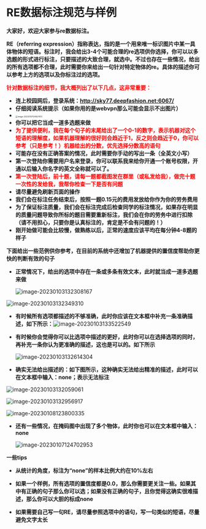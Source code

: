# RE数据标注规范与样例





**大家好，欢迎大家参与re数据标注。**

**RE（referring expression）指称表达，指的是一个用来唯一标识图片中某一具体物体的短语。标注时，我会给出3-4个可能合理的re选项供你选择，你可以以多选题的形式进行标注，只要描述的大致合理，就选中。不过也存在一些情况，给出的所有选项都不合理，此时需要你来给出一句针对特定物体的re。具体的描述你可以参考上方的选项以及你标注过的选项。**

**<font color=red>针对数据标注的细节，我大概列出了以下几点，这非常重要：</font>**

- **连上校园网后，登录系统：http://sky77.deepfashion.net:6067/**
- **仔细阅读系统提示（如果你用的是webvpn那么可能会显示不出图片）**
- <img src="https://img-1300769438.cos.ap-beijing.myqcloud.com/images/202301071248647.png" alt="image-20230107124827613" style="zoom:35%;" /> 
- **你可以把它当成一道多选题来做**
- **<font color=red>为了提供便利，我在每个句子的末尾给出了一个0-1的数字，表示机器对这个短语的理解度，如果机器理解的很好则会趋近于1，反之则会趋近于0，你可以参考（只是参考！）机器给出的分数，优先选择分数高的语句</font>**
- **可能存在没有正确答案的情况，此时需要你手动的写出一条（全英文小写）**
- **第一次登陆你需要用户名来登录，你可以联系我来给你开通一个账号权限，开通以后输入你名字的英文全称就可以了。**
- <font color=red>**第一次登陆后，前十题，请每一题都截图发在群里（或私发给我），做完十题一次性的发给我，我帮你检查一下是否有问题**</font>
- **请尽量避免刷新页面的操作**
- **我们会在标注任务结束后，按照一题0.15元的费用发放给你作为你的劳务费用**
- **为了保证标注质量，我们会在标注完成后检查同学的标注情况，如果存在明显的质量问题导致你所标的题目需要重新标注，我们会在你的劳务中进行扣除（请不用担心，只要你是认真标注的，肯定是不会有问题的！）**
- **刚开始做可能会比较慢，做熟练以后，正常的速度应该平均在每分钟4-8题的样子**



**下面给出一些范例供你参考，在目前的系统中还增加了机器提供的置信度帮助你更快的判断有效的句子**



- **正常情况下，给出的选项中存在一条或多条有效文本，此时就当成一道多选题来做**

    ![image-20230103132308167](https://img-1300769438.cos.ap-beijing.myqcloud.com/images/202301031323206.png)

![image-20230103132349310](https://img-1300769438.cos.ap-beijing.myqcloud.com/images/202301031323340.png)

- **有时候所有选项都描述的不够准确，此时你应该在文本框中补充一条准确描述，如下所示：**![image-20230103133522549](https://img-1300769438.cos.ap-beijing.myqcloud.com/images/202301031335591.png)

- **有时候你会觉得你可以比选项中描述的更好，此时你可以在选择选项的同时，再补充一条你认为更准确的描述，这也是可以的。如下所示**

    ![image-20230103132614304](https://img-1300769438.cos.ap-beijing.myqcloud.com/images/202301031326337.png)

- **确实无法给出描述的：如下图所示，这种确实无法给出精准的描述，此时可以在文本框中输入：none；表示无法标注**

![image-20230103132059061](https://img-1300769438.cos.ap-beijing.myqcloud.com/images/202301031320190.png)

![image-20230103132956917](https://img-1300769438.cos.ap-beijing.myqcloud.com/images/202301031329956.png)

![image-20230108123800335](https://img-1300769438.cos.ap-beijing.myqcloud.com/images/202301081238376.png)

- **还有一些情况，在掩码图中出现了多个物体，此时你也可以在文本框中输入：none**

    ![image-20230107124702953](https://img-1300769438.cos.ap-beijing.myqcloud.com/images/202301071247081.png)



**一些tips**

- **从统计的角度，标注为“none”的样本比例大约在10%左右**

- **如果一个样例，所有选项的置信度都是0.0，那么你需要更关注一些。如果其中有正确的句子那么你可以选；如果没有正确的句子，且你觉得这确实很难描述，那么你可以大胆的标成none**
- **如果需要自己写一句RE，请尽量参照选项中的语句，写一句类似的短语，尽量避免文字太长**